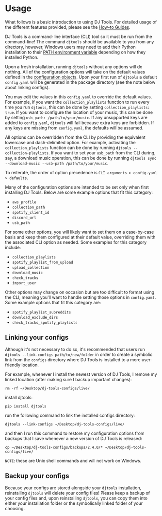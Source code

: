 # Usage
What follows is a basic introduction to using DJ Tools.
For detailed usage of the different features provided, please see the [How-to Guides](../../how_to_guides/index.md).

DJ Tools is a command-line interface (CLI) tool so it must be run from the command-line!
The command `djtools` should be available to you from any directory, however, Windows users may need to add their Python installation to their [PATH environment variable](https://www.wikihow.com/Change-the-PATH-Environment-Variable-on-Windows) depending on how they installed Python.

Upon a fresh installation, running `djtools` without any options will do nothing.
All of the configuration options will take on the default values defined in the [configuration objects](configuration.md).
Upon your first run of `djtools` a default `config.yaml` will be generated in the package directory (see the note below about linking configs).

You may edit the values in this `config.yaml` to override the default values.
For example, if you want the `collection_playlists` function to run every time you run `djtools`, this can be done by setting `collection_playlists: true`.
If you want to configure the location of your music, this can be done by setting `usb_path: /path/to/your/music`.
If any unsupported keys are added to `config.yaml`, `djtools` will fail because extra keys are forbidden.
If any keys are missing from `config.yaml`, the defaults will be assumed.

All options can be overridden from the CLI by providing the equivalent lowercase and dash-delimited option.
For example, activating the `collection_playlists` function can be done by running `djtools --collection-playlists`.
If you want to set your `usb_path` from the CLI during, say, a download music operation, this can be done by running `djtools sync --download-music --usb-path /path/to/your/music`. 

To reiterate, the order of option precedence is `CLI arguments > config.yaml > defaults`.

Many of the configuration options are intended to be set only when first installing DJ Tools.
Below are some example options that fit this category:

* `aws_profile`
* `collection_path`
* `spotify_client_id`
* `discord_url`
* `usb_path`

For some other options, you will likely want to set them on a case-by-case basis and keep them configured at their default value, overriding them with the associated CLI option as needed. Some examples for this category include:

* `collection_playlists`
* `spotify_playlist_from_upload`
* `upload_collection`
* `download_music`
* `check_tracks`
* `import_user`

Other options may change on occasion but are too difficult to format using the CLI, meaning you'll want to handle setting those options in `config.yaml`. Some example options that fit this category are:

* `spotify_playlist_subreddits`
* `download_exclude_dirs`
* `check_tracks_spotify_playlists`

## Linking your configs
Although it's not necessary to do so, it's recommended that users run `djtools --link-configs path/to/new/folder` in order to create a symbolic link from the `configs` directory where DJ Tools is installed to a more user-friendly location.

For example, whenever I install the newest version of DJ Tools, I remove my linked location (after making sure I backup important changes):

`rm -rf ~/Desktop/dj-tools-configs/live/`

install djtools:

`pip install djtools`

run the following command to link the installed configs directory:

`djtools --link-configs ~/Desktop/dj-tools-configs/live/`

and then I run this command to restore my configuration options from backups that I save whenever a new version of DJ Tools is released:

`cp ~/Desktop/dj-tools-configs/backups/2.4.0/* ~/Desktop/dj-tools-configs/live/`

`NOTE`: these are Unix shell commands and will not work on Windows.

## Backup your configs
Because your configs are stored alongside your `djtools` installation, reinstalling `djtools` will delete your config files!
Please keep a backup of your config files and, upon reinstalling `djtools`, you can copy them into either your installation folder or the symbolically linked folder of your choosing.
